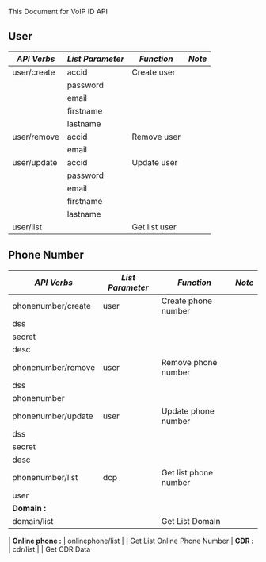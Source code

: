 This Document for VoIP ID API

## User

*API Verbs*         | *List Parameter*    | *Function*          | *Note*
------------------- | ------------------- | ------------------- | -------------------
user/create         | accid               | Create user         |
                    | password            |                     |
                    | email               |                     |
                    | firstname           |                     |
                    | lastname            |                     | 
user/remove         | accid               | Remove user         |
                    | email               |                     |
user/update         | accid               | Update user         |
                    | password            |                     |
                    | email               |                     |
                    | firstname           |                     |
                    | lastname            |                     |
user/list           |                     | Get list user       |


## Phone Number

*API Verbs* | *List Parameter* | *Function*    | *Note*
----------- | ---------------- | ------------- | ------
phonenumber/create | user | Create phone number
 | dss
 | secret
 | desc
phonenumber/remove | user | Remove phone number
 | dss
 | phonenumber
phonenumber/update | user | Update phone number
 | dss 
 | secret
 | desc
phonenumber/list | dcp | Get list phone number
 | user
 **Domain :** |
domain/list | | Get List Domain
|
**Online phone :** |
onlinephone/list | | Get List Online Phone Number
|
**CDR :** |
cdr/list | | Get CDR Data
